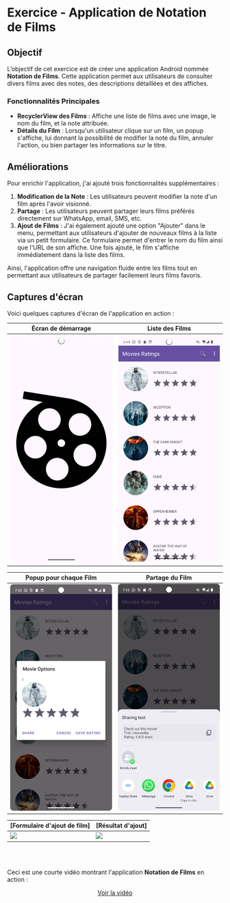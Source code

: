 # Exercice - Application de Notation de Films

## Objectif
L’objectif de cet exercice est de créer une application Android nommée **Notation de Films**. Cette application permet aux utilisateurs de consulter divers films avec des notes, des descriptions détaillées et des affiches.

### Fonctionnalités Principales
- **RecyclerView des Films** : Affiche une liste de films avec une image, le nom du film, et la note attribuée.
- **Détails du Film** : Lorsqu'un utilisateur clique sur un film, un popup s'affiche, lui donnant la possibilité de modifier la note du film, annuler l'action, ou bien partager les informations sur le titre.

## Améliorations

Pour enrichir l'application, j'ai ajouté trois fonctionnalités supplémentaires :

1. **Modification de la Note** : Les utilisateurs peuvent modifier la note d'un film après l'avoir visionné.
2. **Partage** : Les utilisateurs peuvent partager leurs films préférés directement sur WhatsApp, email, SMS, etc.
3. **Ajout de Films** : J'ai également ajouté une option "Ajouter" dans le menu, permettant aux utilisateurs d'ajouter de nouveaux films à la liste via un petit formulaire. Ce formulaire permet d'entrer le nom du film ainsi que l'URL de son affiche. Une fois ajouté, le film s'affiche immédiatement dans la liste des films.

Ainsi, l'application offre une navigation fluide entre les films tout en permettant aux utilisateurs de partager facilement leurs films favoris.

## Captures d'écran

Voici quelques captures d'écran de l'application en action :

| Écran de démarrage | Liste des Films |
| ------------------- | --------------- |
| <img src="splash_activity.png" width="250"> | <img src="ListActivity_screen.png" width="250"> |

| Popup pour chaque Film | Partage du Film |
| ---------------------- | ---------------- |
| <img src="modif_note_movie.png" width="250"> | <img src="partager_film.png" width="250"> |

| [Formulaire d'ajout de film] | [Résultat d'ajout] |
| ----------------------------------- | --------------------------------- |
| <img src="ajouter_2" width="250"> | <img src="ajouter_3" width="250"> |

<br>  
<br>

Ceci est une courte vidéo montrant l'application **Notation de Films** en action :

<div align="center">

[Voir la vidéo](https://github.com/user-attachments/assets/9e704290-4b78-403b-a7b4-00982605c0d8)

</div>
